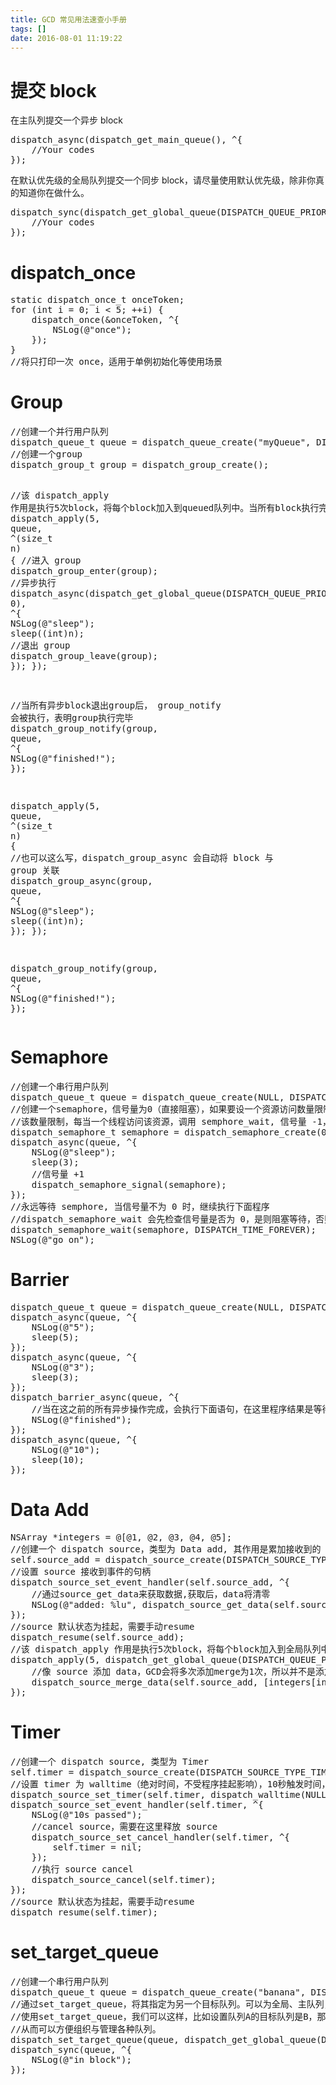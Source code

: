 ```yaml
---
title: GCD 常见用法速查小手册
tags: []
date: 2016-08-01 11:19:22
---
```


# 提交 block

在主队列提交一个异步 block

<div class="codehilite"><pre><span class="n">dispatch_async</span><span class="p">(</span><span class="n">dispatch_get_main_queue</span><span class="p">(),</span> <span class="o">^</span><span class="p">{</span>
    <span class="c1">//Your codes</span>
<span class="p">});</span>
</pre></div>

在默认优先级的全局队列提交一个同步 block，请尽量使用默认优先级，除非你真的知道你在做什么。

<div class="codehilite"><pre><span class="n">dispatch_sync</span><span class="p">(</span><span class="n">dispatch_get_global_queue</span><span class="p">(</span><span class="n">DISPATCH_QUEUE_PRIORITY_DEFAULT</span><span class="p">,</span> <span class="mi">0</span><span class="p">),</span> <span class="o">^</span><span class="p">{</span>
    <span class="c1">//Your codes</span>
<span class="p">});</span>
</pre></div>

# dispatch_once

<div class="codehilite"><pre><span class="k">static</span> <span class="n">dispatch_once_t</span> <span class="n">onceToken</span><span class="p">;</span>
<span class="k">for</span> <span class="p">(</span><span class="kt">int</span> <span class="n">i</span> <span class="o">=</span> <span class="mi">0</span><span class="p">;</span> <span class="n">i</span> <span class="o">&lt;</span> <span class="mi">5</span><span class="p">;</span> <span class="o">++</span><span class="n">i</span><span class="p">)</span> <span class="p">{</span>
    <span class="n">dispatch_once</span><span class="p">(</span><span class="o">&amp;</span><span class="n">onceToken</span><span class="p">,</span> <span class="o">^</span><span class="p">{</span>
        <span class="n">NSLog</span><span class="p">(</span><span class="s">@&quot;once&quot;</span><span class="p">);</span>
    <span class="p">});</span>
<span class="p">}</span>
<span class="c1">//将只打印一次 once，适用于单例初始化等使用场景</span>
</pre></div>

# Group

<div class="codehilite"><pre><span class="c1">//创建一个并行用户队列</span>
<span class="n">dispatch_queue_t</span> <span class="n">queue</span> <span class="o">=</span> <span class="n">dispatch_queue_create</span><span class="p">(</span><span class="s">&quot;myQueue&quot;</span><span class="p">,</span> <span class="n">DISPATCH_QUEUE_CONCURRENT</span><span class="p">);</span>
<span class="c1">//创建一个group</span>
<span class="n">dispatch_group_t</span> <span class="n">group</span> <span class="o">=</span> <span class="n">dispatch_group_create</span><span class="p">();</span>

<span class="c1">//该 dispatch_apply 作用是执行5次block，将每个block加入到queued队列中。当所有block执行完毕后，返回</span>
<span class="n">dispatch_apply</span><span class="p">(</span><span class="mi">5</span><span class="p">,</span> <span class="n">queue</span><span class="p">,</span> <span class="o">^</span><span class="p">(</span><span class="kt">size_t</span> <span class="n">n</span><span class="p">)</span> <span class="p">{</span>
    <span class="c1">//进入 group</span>
    <span class="n">dispatch_group_enter</span><span class="p">(</span><span class="n">group</span><span class="p">);</span>
    <span class="c1">//异步执行</span>
    <span class="n">dispatch_async</span><span class="p">(</span><span class="n">dispatch_get_global_queue</span><span class="p">(</span><span class="n">DISPATCH_QUEUE_PRIORITY_DEFAULT</span><span class="p">,</span> <span class="mi">0</span><span class="p">),</span> <span class="o">^</span><span class="p">{</span>
        <span class="n">NSLog</span><span class="p">(</span><span class="s">@&quot;sleep&quot;</span><span class="p">);</span>
        <span class="n">sleep</span><span class="p">((</span><span class="kt">int</span><span class="p">)</span><span class="n">n</span><span class="p">);</span>
        <span class="c1">//退出 group</span>
        <span class="n">dispatch_group_leave</span><span class="p">(</span><span class="n">group</span><span class="p">);</span>
    <span class="p">});</span>
<span class="p">});</span>

<span class="c1">//当所有异步block退出group后， group_notify 会被执行，表明group执行完毕</span>
<span class="n">dispatch_group_notify</span><span class="p">(</span><span class="n">group</span><span class="p">,</span> <span class="n">queue</span><span class="p">,</span> <span class="o">^</span><span class="p">{</span>
    <span class="n">NSLog</span><span class="p">(</span><span class="s">@&quot;finished!&quot;</span><span class="p">);</span>
<span class="p">});</span>

<span class="n">dispatch_apply</span><span class="p">(</span><span class="mi">5</span><span class="p">,</span> <span class="n">queue</span><span class="p">,</span> <span class="o">^</span><span class="p">(</span><span class="kt">size_t</span> <span class="n">n</span><span class="p">)</span> <span class="p">{</span>
    <span class="c1">//也可以这么写，dispatch_group_async 会自动将 block 与 group 关联</span>
    <span class="n">dispatch_group_async</span><span class="p">(</span><span class="n">group</span><span class="p">,</span> <span class="n">queue</span><span class="p">,</span> <span class="o">^</span><span class="p">{</span>
        <span class="n">NSLog</span><span class="p">(</span><span class="s">@&quot;sleep&quot;</span><span class="p">);</span>
        <span class="n">sleep</span><span class="p">((</span><span class="kt">int</span><span class="p">)</span><span class="n">n</span><span class="p">);</span>
    <span class="p">});</span>
<span class="p">});</span>

<span class="n">dispatch_group_notify</span><span class="p">(</span><span class="n">group</span><span class="p">,</span> <span class="n">queue</span><span class="p">,</span> <span class="o">^</span><span class="p">{</span>
    <span class="n">NSLog</span><span class="p">(</span><span class="s">@&quot;finished!&quot;</span><span class="p">);</span>
<span class="p">});</span>
</pre></div>

# Semaphore

<div class="codehilite"><pre><span class="c1">//创建一个串行用户队列</span>
<span class="n">dispatch_queue_t</span> <span class="n">queue</span> <span class="o">=</span> <span class="n">dispatch_queue_create</span><span class="p">(</span><span class="nb">NULL</span><span class="p">,</span> <span class="n">DISPATCH_QUEUE_CONCURRENT</span><span class="p">);</span>
<span class="c1">//创建一个semaphore，信号量为0（直接阻塞），如果要设一个资源访问数量限制，可以设信号量为</span>
<span class="c1">//该数量限制，每当一个线程访问该资源，调用 semphore_wait, 信号量 -1， 当信号量为0，阻塞</span>
<span class="n">dispatch_semaphore_t</span> <span class="n">semaphore</span> <span class="o">=</span> <span class="n">dispatch_semaphore_create</span><span class="p">(</span><span class="mi">0</span><span class="p">);</span>
<span class="n">dispatch_async</span><span class="p">(</span><span class="n">queue</span><span class="p">,</span> <span class="o">^</span><span class="p">{</span>
    <span class="n">NSLog</span><span class="p">(</span><span class="s">@&quot;sleep&quot;</span><span class="p">);</span>
    <span class="n">sleep</span><span class="p">(</span><span class="mi">3</span><span class="p">);</span>
    <span class="c1">//信号量 +1</span>
    <span class="n">dispatch_semaphore_signal</span><span class="p">(</span><span class="n">semaphore</span><span class="p">);</span>
<span class="p">});</span>
<span class="c1">//永远等待 semphore, 当信号量不为 0 时，继续执行下面程序</span>
<span class="c1">//dispatch_semaphore_wait 会先检查信号量是否为 0，是则阻塞等待，否则执行将信号量 -1</span>
<span class="n">dispatch_semaphore_wait</span><span class="p">(</span><span class="n">semaphore</span><span class="p">,</span> <span class="n">DISPATCH_TIME_FOREVER</span><span class="p">);</span>
<span class="n">NSLog</span><span class="p">(</span><span class="s">@&quot;go on&quot;</span><span class="p">);</span>
</pre></div>

# Barrier

<div class="codehilite"><pre><span class="n">dispatch_queue_t</span> <span class="n">queue</span> <span class="o">=</span> <span class="n">dispatch_queue_create</span><span class="p">(</span><span class="nb">NULL</span><span class="p">,</span> <span class="n">DISPATCH_QUEUE_CONCURRENT</span><span class="p">);</span>
<span class="n">dispatch_async</span><span class="p">(</span><span class="n">queue</span><span class="p">,</span> <span class="o">^</span><span class="p">{</span>
    <span class="n">NSLog</span><span class="p">(</span><span class="s">@&quot;5&quot;</span><span class="p">);</span>
    <span class="n">sleep</span><span class="p">(</span><span class="mi">5</span><span class="p">);</span>
<span class="p">});</span>
<span class="n">dispatch_async</span><span class="p">(</span><span class="n">queue</span><span class="p">,</span> <span class="o">^</span><span class="p">{</span>
    <span class="n">NSLog</span><span class="p">(</span><span class="s">@&quot;3&quot;</span><span class="p">);</span>
    <span class="n">sleep</span><span class="p">(</span><span class="mi">3</span><span class="p">);</span>
<span class="p">});</span>
<span class="n">dispatch_barrier_async</span><span class="p">(</span><span class="n">queue</span><span class="p">,</span> <span class="o">^</span><span class="p">{</span>
    <span class="c1">//当在这之前的所有异步操作完成，会执行下面语句，在这里程序结果是等待5秒后执行输出 finished</span>
    <span class="n">NSLog</span><span class="p">(</span><span class="s">@&quot;finished&quot;</span><span class="p">);</span>
<span class="p">});</span>
<span class="n">dispatch_async</span><span class="p">(</span><span class="n">queue</span><span class="p">,</span> <span class="o">^</span><span class="p">{</span>
    <span class="n">NSLog</span><span class="p">(</span><span class="s">@&quot;10&quot;</span><span class="p">);</span>
    <span class="n">sleep</span><span class="p">(</span><span class="mi">10</span><span class="p">);</span>
<span class="p">});</span>
</pre></div>

# Data Add

<div class="codehilite"><pre><span class="bp">NSArray</span> <span class="o">*</span><span class="n">integers</span> <span class="o">=</span> <span class="l">@[</span><span class="mi">@1</span><span class="p">,</span> <span class="mi">@2</span><span class="p">,</span> <span class="mi">@3</span><span class="p">,</span> <span class="mi">@4</span><span class="p">,</span> <span class="mi">@5</span><span class="l">]</span><span class="p">;</span>
<span class="c1">//创建一个 dispatch source，类型为 Data add, 其作用是累加接收到的 data</span>
<span class="nb">self</span><span class="p">.</span><span class="n">source_add</span> <span class="o">=</span> <span class="n">dispatch_source_create</span><span class="p">(</span><span class="n">DISPATCH_SOURCE_TYPE_DATA_ADD</span><span class="p">,</span> <span class="mi">0</span><span class="p">,</span> <span class="mi">0</span><span class="p">,</span> <span class="n">dispatch_get_main_queue</span><span class="p">());</span>
<span class="c1">//设置 source 接收到事件的句柄</span>
<span class="n">dispatch_source_set_event_handler</span><span class="p">(</span><span class="nb">self</span><span class="p">.</span><span class="n">source_add</span><span class="p">,</span> <span class="o">^</span><span class="p">{</span>
    <span class="c1">//通过source_get_data来获取数据,获取后，data将清零</span>
    <span class="n">NSLog</span><span class="p">(</span><span class="s">@&quot;added: %lu&quot;</span><span class="p">,</span> <span class="n">dispatch_source_get_data</span><span class="p">(</span><span class="nb">self</span><span class="p">.</span><span class="n">source_add</span><span class="p">));</span>
<span class="p">});</span>
<span class="c1">//source 默认状态为挂起，需要手动resume</span>
<span class="n">dispatch_resume</span><span class="p">(</span><span class="nb">self</span><span class="p">.</span><span class="n">source_add</span><span class="p">);</span>
<span class="c1">//该 dispatch_apply 作用是执行5次block，将每个block加入到全局队列中。当所有block执行完毕后，返回</span>
<span class="n">dispatch_apply</span><span class="p">(</span><span class="mi">5</span><span class="p">,</span> <span class="n">dispatch_get_global_queue</span><span class="p">(</span><span class="n">DISPATCH_QUEUE_PRIORITY_DEFAULT</span><span class="p">,</span> <span class="mi">0</span><span class="p">),</span> <span class="o">^</span><span class="p">(</span><span class="kt">size_t</span> <span class="n">index</span><span class="p">)</span> <span class="p">{</span>
    <span class="c1">//像 source 添加 data，GCD会将多次添加merge为1次，所以并不是添加几次就会执行几次句柄</span>
    <span class="n">dispatch_source_merge_data</span><span class="p">(</span><span class="nb">self</span><span class="p">.</span><span class="n">source_add</span><span class="p">,</span> <span class="p">[</span><span class="n">integers</span><span class="p">[</span><span class="n">index</span><span class="p">]</span> <span class="n">integerValue</span><span class="p">]);</span>
<span class="p">});</span>
</pre></div>

# Timer

<div class="codehilite"><pre><span class="c1">//创建一个 dispatch source, 类型为 Timer</span>
<span class="nb">self</span><span class="p">.</span><span class="n">timer</span> <span class="o">=</span> <span class="n">dispatch_source_create</span><span class="p">(</span><span class="n">DISPATCH_SOURCE_TYPE_TIMER</span><span class="p">,</span> <span class="mi">0</span><span class="p">,</span> <span class="mi">0</span><span class="p">,</span> <span class="n">dispatch_get_main_queue</span><span class="p">());</span>
<span class="c1">//设置 timer 为 walltime（绝对时间，不受程序挂起影响），10秒触发时间，精度为1秒</span>
<span class="n">dispatch_source_set_timer</span><span class="p">(</span><span class="nb">self</span><span class="p">.</span><span class="n">timer</span><span class="p">,</span> <span class="n">dispatch_walltime</span><span class="p">(</span><span class="nb">NULL</span><span class="p">,</span> <span class="mi">0</span><span class="p">),</span> <span class="mi">10</span> <span class="o">*</span> <span class="n">NSEC_PER_SEC</span><span class="p">,</span> <span class="mi">1</span> <span class="o">*</span> <span class="n">NSEC_PER_SEC</span><span class="p">);</span>
<span class="n">dispatch_source_set_event_handler</span><span class="p">(</span><span class="nb">self</span><span class="p">.</span><span class="n">timer</span><span class="p">,</span> <span class="o">^</span><span class="p">{</span>
    <span class="n">NSLog</span><span class="p">(</span><span class="s">@&quot;10s passed&quot;</span><span class="p">);</span>
    <span class="c1">//cancel source，需要在这里释放 source</span>
    <span class="n">dispatch_source_set_cancel_handler</span><span class="p">(</span><span class="nb">self</span><span class="p">.</span><span class="n">timer</span><span class="p">,</span> <span class="o">^</span><span class="p">{</span>
        <span class="nb">self</span><span class="p">.</span><span class="n">timer</span> <span class="o">=</span> <span class="nb">nil</span><span class="p">;</span>
    <span class="p">});</span>
    <span class="c1">//执行 source cancel</span>
    <span class="n">dispatch_source_cancel</span><span class="p">(</span><span class="nb">self</span><span class="p">.</span><span class="n">timer</span><span class="p">);</span>
<span class="p">});</span>
<span class="c1">//source 默认状态为挂起，需要手动resume</span>
<span class="n">dispatch_resume</span><span class="p">(</span><span class="nb">self</span><span class="p">.</span><span class="n">timer</span><span class="p">);</span>
</pre></div>

# set_target_queue

<div class="codehilite"><pre><span class="c1">//创建一个串行用户队列</span>
<span class="n">dispatch_queue_t</span> <span class="n">queue</span> <span class="o">=</span> <span class="n">dispatch_queue_create</span><span class="p">(</span><span class="s">&quot;banana&quot;</span><span class="p">,</span> <span class="n">DISPATCH_QUEUE_SERIAL</span><span class="p">);</span>
<span class="c1">//通过set_target_queue，将其指定为另一个目标队列。可以为全局、主队列，也可以为另一个用户队列。最终的用户队列实际上都是指向到全局队列的。</span>
<span class="c1">//使用set_target_queue，我们可以这样，比如设置队列A的目标队列是B，那么队列A可以看做B的子队列，当我挂起B队列后，A也将被挂起</span>
<span class="c1">//从而可以方便组织与管理各种队列。</span>
<span class="n">dispatch_set_target_queue</span><span class="p">(</span><span class="n">queue</span><span class="p">,</span> <span class="n">dispatch_get_global_queue</span><span class="p">(</span><span class="n">DISPATCH_QUEUE_PRIORITY_LOW</span><span class="p">,</span> <span class="mi">0</span><span class="p">));</span>
<span class="n">dispatch_sync</span><span class="p">(</span><span class="n">queue</span><span class="p">,</span> <span class="o">^</span><span class="p">{</span>
    <span class="n">NSLog</span><span class="p">(</span><span class="s">@&quot;in block&quot;</span><span class="p">);</span>
<span class="p">});</span>
</pre></div>
